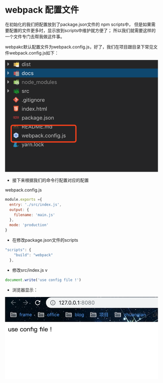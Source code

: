 <!--
 * @Author: WangQiBiao
 * @Date: 2019-11-05 14:13:12
 * @LastEditors: WangQiBiao
 * @LastEditTime: 2019-11-05 15:01:45
 * @Description:
 -->
# webpack 配置文件

在初始化的我们把配置放到了package.json文件的 npm scripts中，
但是如果需要配置的文件更多时，显示放到scripts中维护就方便了；
所以我们就需要这样的一个文件专门去帮我做这件事。

webpakc默认配置文件为webpack.config.js，好了，我们在项目跟目录下常见文件webpack.config.js如下：

![](./images/8.png)

* 接下来根据我们的命令行配置对应的配置

webpack.config.js

```js
module.exports ={
  entry: './src/index.js',
  output: {
    filename: 'main.js'
  },
  mode: 'production'
}
```

* 在修改package.json文件的scripts

```js
"scripts": {
    "build": "webpack"
  },
```

* 修改src/index.js
v
```js
document.write('use config file !')
```

* 浏览器显示：

![](./images/9.png)
